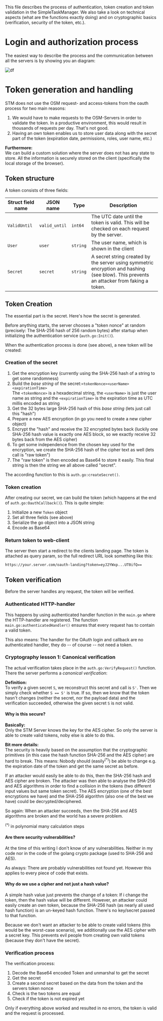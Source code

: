 This file describes the process of authentication, token creation and token validation in the SimpleTaskManager.
We also take a look on technical aspects (what are the functions exactly doing) and on cryptographic basics (verification, security of the token, etc.).

# Login and authorization process

The easiest way to describe the process and the communication between all the servers is by showing you an diagram:

![df](authentication.png)

# Token generation and handling

STM does not use the OSM request- and access-tokens from the oauth process for two main reasons:

1. We would have to make requests to the OSM-Servers in order to validate the token. In a productive environment, this would result in thousands of requests per day. That's not good.
2. Having an own token enables us to store user data along with the secret part of the token (expiration date, permissions, roles, user name, etc.)

**Furthermore:**<br>
We can build a custom solution where the server does not has any state to store.
All the information is securely stored on the client (specifically the local storage of the browser).

## Token structure

A token consists of three fields:

| Struct field name | JSON name | Type | Description |
| ----------------- | --------- | ---- | ----------- |
| `ValidUntil` | `valid_until` | `int64` | The UTC date until the token is valid. This will be checked on each request by the server. |
| `User` | `user` | `string` | The user name, which is shown in the client
| `Secret` | `secret` | `string` | A secret string created by the server using symmetric encryption and hashing (see blow). This prevents an attacker from faking a token.

## Token Creation

The essential part is the secret. Here's how the secret is generated.

Before anything starts, the server chooses a "token nonce" at random (precisely: The SHA-256 hash of 256 random bytes) after startup when initializing the authentication service (`auth.go:Init()`).

When the authentication process is done (see above), a new token will be created:

### Creation of the secret

1. Get the encryption key (currently using the SHA-256 hash of a string to get some randomness)
2. Build the *base string* of the secret:`<tokenNonce><userName><axpirationTime>`<br>
The `<tokenNonce>` is a hexadecimal string, the `<userName>` is just the user name as string and the `<expirationTime>` is the expiration time as UTC millis encoded as string
3. Get the 32 bytes large SHA-256 hash of this *base string* (lets just call this "hash")
4. Prepare a new AES encryption (in go you need to create a new cipher object)
5. Encrypt the "hash" and receive the 32 encrypted bytes back (luckily one SHA-256 hash value is exactly one AES block, so we exactly receive 32 bytes back from the AES cipher)
6. To get some independence from the chosen key used for the encryption, we create the SHA-256 hash of the cipher text as well (lets call is "raw token")
7. The "raw token" is then encoded as Base64 to store it easily. This final string is then the string we all above called "secret".

The according function to this is `auth.go:createSecret()`.

### Token creation

After creating our secret, we can build the token (which happens at the end of `auth.go:OauthCallback()`).
This is quite simple:

1. Initialize a new `Token` object
2. Set all three fields (see above)
3. Serialize the go object into a JSON string
4. Encode as Base64

### Return token to web-client

The server then start a redirect to the clients landing page.
The token is attached as query param, so the full redirect URL look something like this:

```
https://your.server.com/oauth-landing?token=eyJ2YWxp...UT0ifQ==
```

## Token verification

Before the server handles any request, the token will be verified.

### Authenticated HTTP-handler

This happens by using authenticated handler function in the `main.go` where the HTTP-handler are registered.
The function `main.go:authenticatedHandler()` ensures that every request has to contain a valid token.

This also means:
The handler for the OAuth login and callback are no authenticated handler, they do -- of course -- not need a token.

### Cryptography lesson 1: Canonical verification

The actual verification takes place in the `auth.go:VerifyRequest()` function.
There the server performs a *canonical verification*:

**Definition:**<br>
To verify a given secret `S`, we reconstruct this secret and call is `S'`.
Then we simply check whether `S == S'` is true.
If so, then we know that the token hasn't changes (neither the secret, nor the payload data) and the verification succeeded, otherwise the given secret `S` is not valid.<br>

#### Why is this secure?
**Basically:**<br>
Only the STM Server knows the key for the AES cipher. So only the server is able to create valid tokens, noby else is able to do this.<br>

**Bit more details:**<br>
The security is heavily based on the assumption that the cryptographic primitives (in this case the hash function SHA-256 and the AES cipher) are hard to break.
This means: Nobody should (easily<sup>(*)</sup>) be able to change e.g. the expiration date of the token and get the same secret as before.

If an attacker would easily be able to do this, then the SHA-256 hash and AES cipher are broken.
The attacker was then able to analyse the SHA-256 and AES algorithms in order to find a collision in the tokens (two different input values but same token secret).
The AES encryption (one of the best encryptions we have) and the SHA-256 algorithm (also one of the best we have) could be decrypted/deciphered.

So again: When an attacker succeeds, then the SHA-256 and AES algorithms are broken and the world has a severe problem.

<sup>(*)</sup> in polynomial many calculation steps

#### Are there security vulnerabilities?

At the time of this writing I don't know of any vulnerabilities.
Neither in my code nor in the code of the golang crypto package (used to SHA-256 and AES).

As always: There are probably vulnerabilities not found yet.
However this applies to every piece of code that exists.

#### Why do we use a cipher and not just a hash value?
A simple hash value just prevents the change of a token: If i change the token, then the hash value will be different.
However, an attacker could easily create an own token, because the SHA-256 hash (as nearly all used hash function) is an un-keyed hash function.
There's no key/secret passed to that function.

Because we don't want an attacker to be able to create valid tokens (this would be the worst-case scenario), we additionally use the AES cipher with a secret key.
This prevents evil people from creating own valid tokens (because they don't have the secret).
 
### Verification process

The verification process:

1. Decode the Base64 encoded Token and unmarshal to get the secret
2. Get the secret
3. Create a second secret based on the data from the token and the servers token nonce
4. Check is the two tokens are equal
5. Check if the token is not expired yet

Only if everything above worked and resulted in no errors, the token is valid and the request is processed.